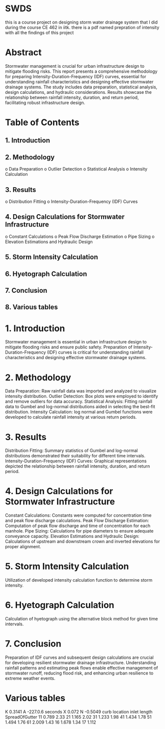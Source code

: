 # SWDS
this is a course project on designing storm water drainage system that I did during the course CE 462 in iitk. there is a pdf named prepration of intensity with all the findings of this project
# Abstract
Stormwater management is crucial for urban infrastructure design to mitigate
flooding risks. This report presents a comprehensive methodology for preparing
Intensity-Duration-Frequency (IDF) curves, essential for understanding rainfall
characteristics and designing effective stormwater drainage systems. The study
includes data preparation, statistical analysis, design calculations, and hydraulic
considerations. Results showcase the relationship between rainfall intensity, duration,
and return period, facilitating robust infrastructure design.
# Table of Contents
## 1. Introduction
## 2. Methodology
o Data Preparation
o Outlier Detection
o Statistical Analysis
o Intensity Calculation
## 3. Results
o Distribution Fitting
o Intensity-Duration-Frequency (IDF) Curves
## 4. Design Calculations for Stormwater Infrastructure
o Constant Calculations
o Peak Flow Discharge Estimation
o Pipe Sizing
o Elevation Estimations and Hydraulic Design
## 5. Storm Intensity Calculation
## 6. Hyetograph Calculation
## 7. Conclusion
## 8. Various tables
# 1. Introduction
Stormwater management is essential in urban infrastructure design to mitigate
flooding risks and ensure public safety. Preparation of Intensity-Duration-Frequency
(IDF) curves is critical for understanding rainfall characteristics and designing
effective stormwater drainage systems.
# 2. Methodology
Data Preparation: Raw rainfall data was imported and analyzed to visualize intensity
distribution.
Outlier Detection: Box plots were employed to identify and remove outliers for data
accuracy.
Statistical Analysis: Fitting rainfall data to Gumbel and log-normal distributions
aided in selecting the best-fit distribution.
Intensity Calculation: log normal and Gumbel functions were developed to
calculate rainfall intensity at various return periods.
# 3. Results
Distribution Fitting: Summary statistics of Gumbel and log-normal distributions
demonstrated their suitability for different time intervals.
Intensity-Duration-Frequency (IDF) Curves: Graphical representations depicted the
relationship between rainfall intensity, duration, and return period.
# 4. Design Calculations for Stormwater Infrastructure
Constant Calculations: Constants were computed for concentration time and peak
flow discharge calculations.
Peak Flow Discharge Estimation: Computation of peak flow discharge and time of
concentration for each manhole.
Pipe Sizing: Calculations for pipe diameters to ensure adequate conveyance
capacity.
Elevation Estimations and Hydraulic Design: Calculations of upstream and
downstream crown and inverted elevations for proper alignment.
# 5. Storm Intensity Calculation
Utilization of developed intensity calculation function to determine storm intensity.
# 6. Hyetograph Calculation
Calculation of hyetograph using the alternative block method for given time
intervals.
# 7. Conclusion
Preparation of IDF curves and subsequent design calculations are crucial for
developing resilient stormwater drainage infrastructure. Understanding rainfall
patterns and estimating peak flows enable effective management of stormwater
runoff, reducing flood risk, and enhancing urban resilience to extreme weather
events.
# Various tables
K 0.3141
A -227.0.6 seconds
X 0.072
N -0.5049
curb location  inlet length  SpreadOfGutter
11             0.789         2.33
21             1.165         2.02
31             1.233         1.98
41             1.434         1.78
51             1.494         1.76
61             2.009         1.43
16             1.678         1.34
17             1.112
